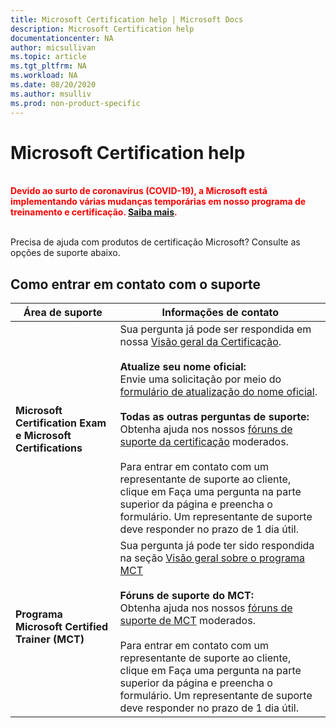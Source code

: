 ```yaml
---
title: Microsoft Certification help | Microsoft Docs
description: Microsoft Certification help
documentationcenter: NA
author: micsullivan
ms.topic: article
ms.tgt_pltfrm: NA
ms.workload: NA
ms.date: 08/20/2020
ms.author: msulliv
ms.prod: non-product-specific
---
```

# Microsoft Certification help

<div style='color&#58; red;'><strong><font color="red"><br/>Devido ao surto de coronavírus (COVID-19), a Microsoft está implementando várias mudanças temporárias em nosso programa de treinamento e certificação. <a href='/learn/certifications/posts/an-important-update-on-microsoft-training-and-certification'>Saiba mais</a>.</font></strong><br/><br/></div>

Precisa de ajuda com produtos de certificação Microsoft? Consulte as opções de suporte abaixo.

## Como entrar em contato com o suporte

| Área de suporte | Informações de contato |
| ------------- | --- |
| **Microsoft Certification Exam e Microsoft Certifications** | Sua pergunta já pode ser respondida em nossa [Visão geral da Certificação](/learn/certifications/). <br/><br/>  **Atualize seu nome oficial:** <br/>Envie uma solicitação por meio do [formulário de atualização do nome oficial](https://aka.ms/MSCertificationLegalNamechange).<br/><br/>  **Todas as outras perguntas de suporte:** <br/>Obtenha ajuda nos nossos [fóruns de suporte da certificação](https://aka.ms/MCPForum) moderados.<br/><br/> Para entrar em contato com um representante de suporte ao cliente, clique em Faça uma pergunta na parte superior da página e preencha o formulário.  Um representante de suporte deve responder no prazo de 1 dia útil. |
| **Programa Microsoft Certified Trainer (MCT)** | Sua pergunta já pode ter sido respondida na seção [Visão geral sobre o programa MCT](/learn/certifications/mct-certification)<br/><br/>  **Fóruns de suporte do MCT:** <br/> Obtenha ajuda nos nossos [fóruns de suporte de MCT](https://aka.ms/MCTForum) moderados.<br/><br/> Para entrar em contato com um representante de suporte ao cliente, clique em Faça uma pergunta na parte superior da página e preencha o formulário.  Um representante de suporte deve responder no prazo de 1 dia útil. |
